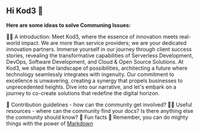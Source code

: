 ## Hi Kod3 👋


**Here are some ideas to solve Communing Issues:**

🙋‍♀️ A introduction:
Meet Kod3, where the essence of innovation meets real-world impact. We are more than service providers; we are your dedicated innovation partners. Immerse yourself in our journey through client success stories, revealing the transformative capabilities of Serverless Development, DevOps, Software Development, and Cloud & Open Source Solutions. At Kod3, we shape the landscape of possibilities, architecting a future where technology seamlessly integrates with ingenuity. Our commitment to excellence is unwavering, creating a synergy that propels businesses to unprecedented heights. Dive into our narrative, and let's embark on a journey to co-create solutions that redefine the digital horizon.

🌈 Contribution guidelines - how can the community get involved?
👩‍💻 Useful resources - where can the community find your docs? Is there anything else the community should know?
🍿 Fun facts 
🧙 Remember, you can do mighty things with the power of [Markdown](https://docs.github.com/github/writing-on-github/getting-started-with-writing-and-formatting-on-github/basic-writing-and-formatting-syntax)

